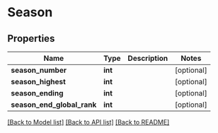 # Season

## Properties
Name | Type | Description | Notes
------------ | ------------- | ------------- | -------------
**season_number** | **int** |  | [optional] 
**season_highest** | **int** |  | [optional] 
**season_ending** | **int** |  | [optional] 
**season_end_global_rank** | **int** |  | [optional] 

[[Back to Model list]](../README.md#documentation-for-models) [[Back to API list]](../README.md#documentation-for-api-endpoints) [[Back to README]](../README.md)


